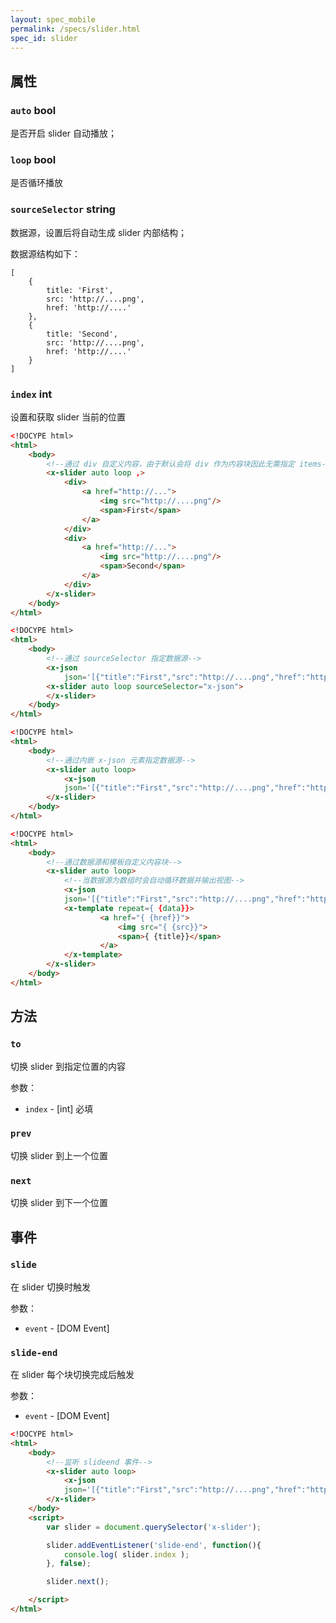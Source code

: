 ```yaml
---
layout: spec_mobile
permalink: /specs/slider.html
spec_id: slider
---
```


## 属性

### `auto` **bool**

是否开启 slider 自动播放；

### `loop` **bool**

是否循环播放

### `sourceSelector` **string**

数据源，设置后将自动生成 slider 内部结构；

数据源结构如下：

    [
        {
            title: 'First',
            src: 'http://....png',
            href: 'http://....'
        },
        {
            title: 'Second',
            src: 'http://....png',
            href: 'http://....'
        }
    ]

### `index` **int**

设置和获取 slider 当前的位置

```html
<!DOCYPE html>
<html>
    <body>
        <!--通过 div 自定义内容，由于默认会将 div 作为内容块因此无需指定 items-selector-->
        <x-slider auto loop ,>
            <div>
                <a href="http://...">
                    <img src="http://....png"/>
                    <span>First</span>
                </a>
            </div>
            <div>
                <a href="http://...">
                    <img src="http://....png"/>
                    <span>Second</span>
                </a>
            </div>
        </x-slider>
    </body>
</html>
```

```html
<!DOCYPE html>
<html>
    <body>
        <!--通过 sourceSelector 指定数据源-->
        <x-json
            json='[{"title":"First","src":"http://....png","href":"http://...."},{"title":"Second","src":"http://....png","href":"http://...."}]' />
        <x-slider auto loop sourceSelector="x-json">
        </x-slider>
    </body>
</html>
```

```html
<!DOCYPE html>
<html>
    <body>
        <!--通过内嵌 x-json 元素指定数据源-->
        <x-slider auto loop>
            <x-json
            json='[{"title":"First","src":"http://....png","href":"http://...."},{"title":"Second","src":"http://....png","href":"http://...."}]' />
        </x-slider>
    </body>
</html>
```


```html
<!DOCYPE html>
<html>
    <body>
        <!--通过数据源和模板自定义内容块-->
        <x-slider auto loop>
            <!--当数据源为数组时会自动循环数据并输出视图-->
            <x-json
            json='[{"title":"First","src":"http://....png","href":"http://...."},{"title":"Second","src":"http://....png","href":"http://...."}]' />
            <x-template repeat={ {data}}>
                    <a href="{ {href}}">
                        <img src="{ {src}}">
                        <span>{ {title}}</span>
                    </a>
            </x-template>
        </x-slider>
    </body>
</html>
```

## 方法

### `to`

切换 slider 到指定位置的内容

参数：

* `index` - [int] 必填

### `prev`

切换 slider 到上一个位置

### `next`

切换 slider 到下一个位置

## 事件

### `slide`

在 slider 切换时触发

参数：

 * `event` - [DOM Event]

### `slide-end`

在 slider 每个块切换完成后触发

参数：

 * `event` - [DOM Event]

```html
<!DOCYPE html>
<html>
    <body>
        <!--监听 slideend 事件-->
        <x-slider auto loop>
            <x-json
            json='[{"title":"First","src":"http://....png","href":"http://...."},{"title":"Second","src":"http://....png","href":"http://...."}]' />
        </x-slider>
    </body>
    <script>
        var slider = document.querySelector('x-slider');

        slider.addEventListener('slide-end', function(){
            console.log( slider.index );
        }, false);

        slider.next();

    </script>
</html>
```
